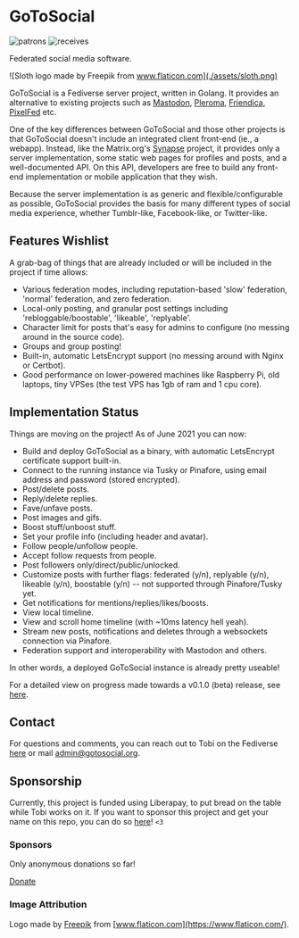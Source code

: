 # GoToSocial

![patrons](https://img.shields.io/liberapay/patrons/dumpsterqueer.svg?logo=liberapay) ![receives](https://img.shields.io/liberapay/receives/dumpsterqueer.svg?logo=liberapay)

Federated social media software.

![Sloth logo made by Freepik from www.flaticon.com](./assets/sloth.png)

GoToSocial is a Fediverse server project, written in Golang. It provides an alternative to existing projects such as [Mastodon](https://joinmastodon.org/), [Pleroma](https://pleroma.social/), [Friendica](https://friendica.net), [PixelFed](https://pixelfed.org/) etc.

One of the key differences between GoToSocial and those other projects is that GoToSocial doesn't include an integrated client front-end (ie., a webapp). Instead, like the Matrix.org's [Synapse](https://github.com/matrix-org/synapse) project, it provides only a server implementation, some static web pages for profiles and posts, and a well-documented API. On this API, developers are free to build any front-end implementation or mobile application that they wish.

Because the server implementation is as generic and flexible/configurable as possible, GoToSocial provides the basis for many different types of social media experience, whether Tumblr-like, Facebook-like, or Twitter-like.

## Features Wishlist

A grab-bag of things that are already included or will be included in the project if time allows:

* Various federation modes, including reputation-based 'slow' federation, 'normal' federation, and zero federation.
* Local-only posting, and granular post settings including 'rebloggable/boostable', 'likeable', 'replyable'.
* Character limit for posts that's easy for admins to configure (no messing around in the source code).
* Groups and group posting!
* Built-in, automatic LetsEncrypt support (no messing around with Nginx or Certbot).
* Good performance on lower-powered machines like Raspberry Pi, old laptops, tiny VPSes (the test VPS has 1gb of ram and 1 cpu core).

## Implementation Status

Things are moving on the project! As of June 2021 you can now:

* Build and deploy GoToSocial as a binary, with automatic LetsEncrypt certificate support built-in.
* Connect to the running instance via Tusky or Pinafore, using email address and password (stored encrypted).
* Post/delete posts.
* Reply/delete replies.
* Fave/unfave posts.
* Post images and gifs.
* Boost stuff/unboost stuff.
* Set your profile info (including header and avatar).
* Follow people/unfollow people.
* Accept follow requests from people.
* Post followers only/direct/public/unlocked.
* Customize posts with further flags: federated (y/n), replyable (y/n), likeable (y/n), boostable (y/n) -- not supported through Pinafore/Tusky yet.
* Get notifications for mentions/replies/likes/boosts.
* View local timeline.
* View and scroll home timeline (with ~10ms latency hell yeah).
* Stream new posts, notifications and deletes through a websockets connection via Pinafore.
* Federation support and interoperability with Mastodon and others.

In other words, a deployed GoToSocial instance is already pretty useable!

For a detailed view on progress made towards a v0.1.0 (beta) release, see [here](./PROGRESS.md).

## Contact

For questions and comments, you can reach out to Tobi on the Fediverse [here](https://ondergrond.org/@dumpsterqueer) or mail admin@gotosocial.org.

## Sponsorship

Currently, this project is funded using Liberapay, to put bread on the table while Tobi works on it. If you want to sponsor this project and get your name on this repo, you can do so [here](https://liberapay.com/dumpsterqueer/)! `<3`

### Sponsors

Only anonymous donations so far!

[Donate](https://liberapay.com/dumpsterqueer/)

### Image Attribution

Logo made by [Freepik](https://www.freepik.com) from [www.flaticon.com](https://www.flaticon.com/).
